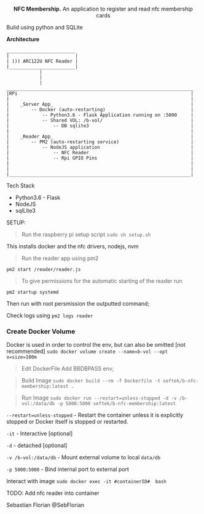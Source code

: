 <p align="center">
  <strong>NFC Membership.</strong> An application to register and read nfc membership cards
</p>

Build using python and SQLite

**Architecture**
```
_________________________
|                        |
| ))) ARC122U NFC Reader |
|________________________|
            |
            |
            |
____________________________________________________________________
|RPi                                                               |
|                                                                  |
|    _Server App_                                                  |
|        -- Docker (auto-restarting)                               |
|            -- Python3.6 - Flask Application running on :5000     |
|            -- Shared VOL: /b-vol/                                |
|                -- DB sqlite3                                     |
|                                                                  |
|    _Reader App_                                                  |
|        -- PM2 (auto-restarting service)                          |
|            -- NodeJS application                                 |
|                -- NFC Reader                                     |
|                -- Rpi GPIO Pins                                  |
|                                                                  |
|                                                                  |
|__________________________________________________________________|
```

Tech Stack
* Python3.6 - Flask
* NodeJS
* sqlLite3

SETUP:

> Run the raspberry pi setup script
`sudo sh setup.sh`


This installs docker and the nfc drivers, nodejs, nvm

> Run the reader app using pm2

`pm2 start /reader/reader.js`

>To give permissions for the automatic starting of the reader run
```
pm2 startup systemd
```
Then run with root persmission the outputted command;


Check logs using
`pm2 logs reader`

### Create Docker Volume

Docker is used in order to control the env, but can also be omitted [not recommended]
`sudo docker volume create --name=b-vol --opt o=size=100m`


> Edit DockerFile
Add BBDBPASS env;

> Build Image
`sudo docker build --rm -f Dockerfile -t seftek/b-nfc-membership:latest .`

> Run Image
`sudo docker run --restart=unless-stopped -d -v /b-vol:/data/db -p 5000:5000 seftek/b-nfc-membership:latest`

`--restart=unless-stopped` - Restart the container unless it is explicitly stopped or Docker itself is stopped or restarted.

`-it` - Interactive [optional]

`-d` - detached [optional]

`-v /b-vol:/data/db` - Mount external volume to local `data/db`

`-p 5000:5000` - Bind internal port to external port


Interact with image
`sudo docker exec -it #containerID#  bash`

TODO: Add nfc reader into container


Sebastian Florian @SebFlorian